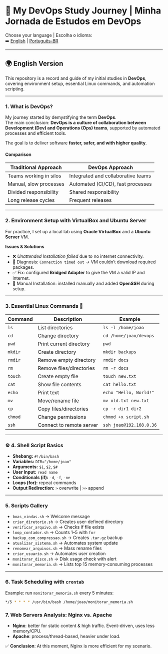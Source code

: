 # 📘 My DevOps Study Journey | Minha Jornada de Estudos em DevOps

Choose your language | Escolha o idioma:  
➡️ [English](README.md) | [Português-BR](README.pt.md)

---

## 🌍 English Version

This repository is a record and guide of my initial studies in **DevOps**, covering environment setup, essential Linux commands, and automation scripting.

---

### 1. What is DevOps?

My journey started by demystifying the term **DevOps**.  
The main conclusion: **DevOps is a culture of collaboration between Development (Dev) and Operations (Ops) teams**, supported by automated processes and efficient tools.  

The goal is to deliver software **faster, safer, and with higher quality**.

#### Comparison

| Traditional Approach | DevOps Approach |
|-----------------------|-----------------|
| Teams working in silos | Integrated and collaborative teams |
| Manual, slow processes | Automated (CI/CD), fast processes |
| Divided responsibility | Shared responsibility |
| Long release cycles | Frequent releases |

---

### 2. Environment Setup with VirtualBox and Ubuntu Server

For practice, I set up a local lab using **Oracle VirtualBox** and a **Ubuntu Server** VM.  

**Issues & Solutions**  
- ❌ *Unattended Installation failed* due to no internet connectivity.  
- 🔎 Diagnosis: `Connection timed out` → VM couldn’t download required packages.  
- ✅ Fix: configured **Bridged Adapter** to give the VM a valid IP and internet.  
- 🔧 Manual Installation: installed manually and added **OpenSSH** during setup.

---

### 3. Essential Linux Commands 🐧

| Command | Description | Example |
|---------|-------------|---------|
| `ls` | List directories | `ls -l /home/joao` |
| `cd` | Change directory | `cd /home/joao/devops` |
| `pwd` | Print current directory | `pwd` |
| `mkdir` | Create directory | `mkdir backups` |
| `rmdir` | Remove empty directory | `rmdir docs` |
| `rm` | Remove files/directories | `rm -r docs` |
| `touch` | Create empty file | `touch new.txt` |
| `cat` | Show file contents | `cat hello.txt` |
| `echo` | Print text | `echo "Hello, World!"` |
| `mv` | Move/rename file | `mv old.txt new.txt` |
| `cp` | Copy files/directories | `cp -r dir1 dir2` |
| `chmod` | Change permissions | `chmod +x script.sh` |
| `ssh` | Connect to remote server | `ssh joao@192.168.0.36` |

---

### ⚙️ 4. Shell Script Basics

- **Shebang:** `#!/bin/bash`  
- **Variables:** `DIR="/home/joao"`  
- **Arguments:** `$1`, `$2`, `$#`  
- **User Input:** `read name`  
- **Conditionals (if):** `-d`, `-f`, `-ne`  
- **Loops (for):** repeat commands  
- **Output Redirection:** `>` overwrite | `>>` append  

---

### 5. Scripts Gallery

- `boas_vindas.sh` → Welcome message  
- `criar_diretorio.sh` → Creates user-defined directory  
- `verificar_arquivo.sh` → Checks if file exists  
- `loop_contador.sh` → Counts 1–5 with `for`  
- `backup_com_compressao.sh` → Creates `.tar.gz` backup  
- `atualizar_sistema.sh` → Automates system update  
- `renomear_arquivos.sh` → Mass rename files  
- `criar_usuario.sh` → Automates user creation  
- `monitorar_disco.sh` → Disk usage check with alert  
- `monitorar_memoria.sh` → Lists top 15 memory-consuming processes  

---

### 6. Task Scheduling with `crontab`

Example: run `monitorar_memoria.sh` every 5 minutes:  

```bash
*/5 * * * * /usr/bin/bash /home/joao/monitorar_memoria.sh
```

### 7. Web Servers Analysis: Nginx vs. Apache

- **Nginx**: better for static content & high traffic. Event-driven, uses less memory/CPU.
- **Apache**: process/thread-based, heavier under load.

✅ **Conclusion**: At this moment, Nginx is more efficient for my scenario.
